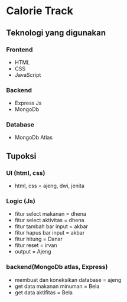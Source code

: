 # Calorie Track

## Teknologi yang digunakan
### Frontend
- HTML
- CSS
- JavaScript

### Backend
- Express Js
- MongoDb

### Database
- MongoDb Atlas

## Tupoksi
### UI (html, css) 
- html, css = ajeng, dwi, jenita

### Logic (Js) 
- fitur select makanan = dhena
- fitur select aktivitas = dhena
- fitur tambah bar input = akbar
- fitur hapus bar input = akbar
- fitur hitung = Danar
- fitur reset = irvan
- output = Ajeng

### backend(MongoDb atlas, Express) 
- membuat dan koneksikan database = ajeng
- get data makanan minuman = Bela
- get data aktifitas = Bela